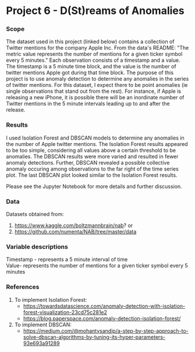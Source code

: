 # Project 6 - D(St)reams of Anomalies

### Scope

The dataset used in this project (linked below) contains a collection of Twitter mentions for the company Apple Inc. From the data's README: "The metric value represents the number of mentions for a given ticker symbol every 5 minutes." Each observation consists of a timestamp and a value. The timestamp is a 5 minute time block, and the value is the number of twitter mentions Apple got during that time block. The purpose of this project is to use anomaly detection to determine any anomalies in the series of twitter mentions. For this dataset, I expect there to be point anomalies (ie single observations that stand out from the rest). For instance, if Apple is releasing a new iPhone, it is possible there will be an inordinate number of Twitter mentions in the 5 minute intervals leading up to and after the release.

### Results

I used Isolation Forest and DBSCAN models to determine any anomalies in the number of Apple twitter mentions. The Isolation Forest results appeared to be too simple, considering all values above a certain threshold to be anomalies. The DBSCAN results were more varied and resulted in fewer anomaly detections. Further, DBSCAN revealed a possible collective anomaly occuring among observations to the far right of the time series plot. The last DBSCAN plot looked similar to the Isolation Forest results.

Please see the Jupyter Notebook for more details and further discussion.

### Data
Datasets obtained from:
1. https://www.kaggle.com/boltzmannbrain/nab?
or
2. https://github.com/numenta/NAB/tree/master/data


### Variable descriptions
Timestamp - represents a 5 minute interval of time <br />
Value- represents the number of mentions for a given ticker symbol every 5 minutes <br />


### References
1. To implement Isolation Forest:
     - https://towardsdatascience.com/anomaly-detection-with-isolation-forest-visualization-23cd75c281e2
     - https://blog.paperspace.com/anomaly-detection-isolation-forest/
2. To implement DBSCAN:
    - https://medium.com/@mohantysandip/a-step-by-step-approach-to-solve-dbscan-algorithms-by-tuning-its-hyper-parameters-93e693a91289
